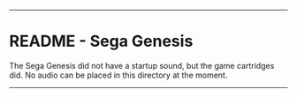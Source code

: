 
***

# README - Sega Genesis

The Sega Genesis did not have a startup sound, but the game cartridges did. No audio can be placed in this directory at the moment.

***
